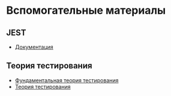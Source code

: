 # Вспомогательные материалы

## JEST
- [Документация](https://jestjs.io/ru/docs/getting-started)
## Теория тестирования
- [Фундаментальная теория тестирования](https://habr.com/ru/articles/549054/)
- [Теория тестирования](https://habr.com/ru/articles/587620/)
